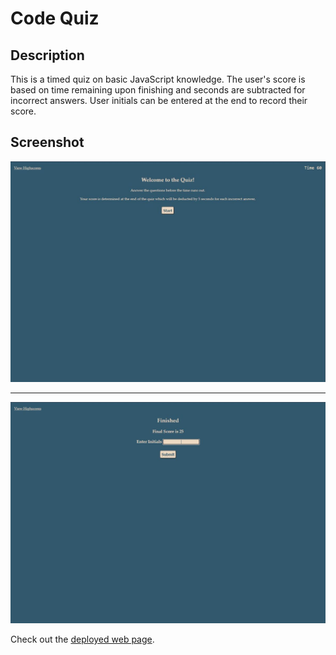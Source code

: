 # Code Quiz
## Description
This is a timed quiz on basic JavaScript knowledge. The user's score is based on time remaining upon finishing and seconds are subtracted for incorrect answers. User initials can be entered at the end to record their score.

## Screenshot
![Screenshot of Code Quiz Home](./assets/images/screenshot1.jpg)

---

![Screenshot of Initial Entry](./assets/images/screenshot2.jpg)

Check out the [deployed web page](https://neilburt.github.io/code-quiz/).
